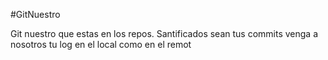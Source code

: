 #GitNuestro

Git nuestro que estas en los repos.
Santificados sean tus commits
venga a nosotros tu log
en el local como en el remot